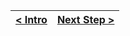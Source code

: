 [{]: <helper> (navStep)

| [< Intro](../../README.md) | [Next Step >](step2.md) |
|:--------------------------------|--------------------------------:|

[}]: #